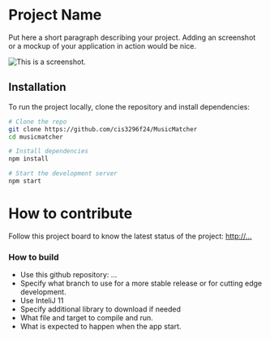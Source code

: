 # Project Name
Put here a short paragraph describing your project. 
Adding an screenshot or a mockup of your application in action would be nice.  

![This is a screenshot.](images.png)
## Installation
To run the project locally, clone the repository and install dependencies:
```bash
# Clone the repo
git clone https://github.com/cis3296f24/MusicMatcher
cd musicmatcher

# Install dependencies
npm install

# Start the development server
npm start
```
# How to contribute
Follow this project board to know the latest status of the project: [http://...]([http://...])  

### How to build
- Use this github repository: ... 
- Specify what branch to use for a more stable release or for cutting edge development.  
- Use InteliJ 11
- Specify additional library to download if needed 
- What file and target to compile and run. 
- What is expected to happen when the app start. 
